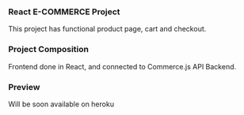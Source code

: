 ### React E-COMMERCE Project

This project has functional product page, cart and checkout.

### Project Composition

Frontend done in React, and connected to Commerce.js API Backend.

### Preview

Will be soon available on heroku